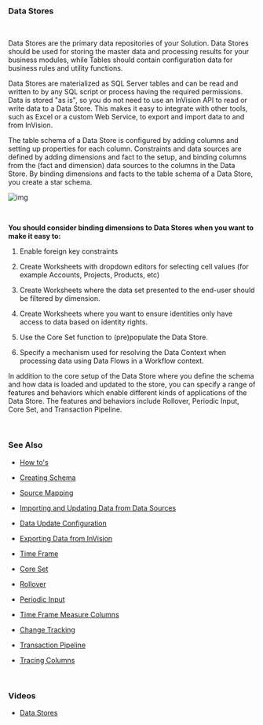 
### Data Stores

<br/>

Data Stores are the primary data repositories of your Solution. Data Stores should be used for storing the master data and processing results for your business modules, while Tables should contain configuration data for business rules and utility functions.

Data Stores are materialized as SQL Server tables and can be read and written to by any SQL script or process having the required permissions. Data is stored "as is", so you do not need to use an InVision API to read or write data to a Data Store. This makes it easy to integrate with other tools, such as Excel or a custom Web Service, to export and import data to and from InVision.

The table schema of a Data Store is configured by adding columns and setting up properties for each column. Constraints and data sources are defined by adding dimensions and fact to the setup, and binding columns from the (fact and dimension) data sources to the columns in the Data Store. By binding dimensions and facts to the table schema of a Data Store, you create a star schema.
<br/>

![img](https://profitbasedocs.blob.core.windows.net/images/datastores.png)

<br/>

**You should consider binding dimensions to Data Stores when you want to make it easy to:**

1. Enable foreign key constraints

2. Create Worksheets with dropdown editors for selecting cell values (for example Accounts, Projects, Products, etc)

3. Create Worksheets where the data set presented to the end-user should be filtered by dimension.

4. Create Worksheets where you want to ensure identities only have access to data based on identity rights.

5. Use the Core Set function to (pre)populate the Data Store. 

6. Specify a mechanism used for resolving the Data Context when processing data using Data Flows in a Workflow context.

In addition to the core setup of the Data Store where you define the schema and how data is loaded and updated to the store, you can specify a range of features and behaviors which enable different kinds of applications of the Data Store. The features and behaviors include Rollover, Periodic Input, Core Set, and Transaction Pipeline.

<br/>

### See Also

- [How to's](./howto/index.md)

- [Creating Schema](./creatingschema.md)

- [Source Mapping](./sourcemapping.md)

- [Importing and Updating Data from Data Sources](./importingandupdting/index.md)

- [Data Update Configuration](./dataupdateconfig.md)

- [Exporting Data from InVision](./exportingdata.md)

- [Time Frame](./timeframe.md)

- [Core Set](./coreset.md)

- [Rollover](./rollover.md)

- [Periodic Input](./periodicimput.md)

- [Time Frame Measure Columns](./timeframemeasurecolumns.md)

- [Change Tracking](./changetracking.md)

- [Transaction Pipeline](./transactionpipeline.md)

- [Tracing Columns](./tracingcolumns.md)

<br/>

### Videos

- [Data Stores](../../videos/datastores.md)
